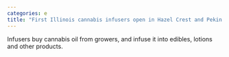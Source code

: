 ```yaml
---
categories: e
title: "First Illinois cannabis infusers open in Hazel Crest and Pekin as industry slowly begins to take off"
---
```

Infusers buy cannabis oil from growers, and infuse it into edibles, lotions and other products.